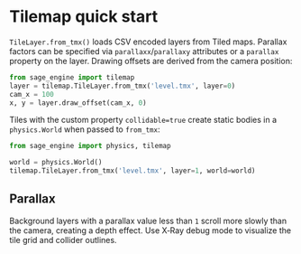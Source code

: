# Tilemap quick start

`TileLayer.from_tmx()` loads CSV encoded layers from Tiled maps. Parallax factors
can be specified via `parallaxx`/`parallaxy` attributes or a `parallax` property
on the layer. Drawing offsets are derived from the camera position:

```python
from sage_engine import tilemap
layer = tilemap.TileLayer.from_tmx('level.tmx', layer=0)
cam_x = 100
x, y = layer.draw_offset(cam_x, 0)
```

Tiles with the custom property `collidable=true` create static bodies in a
`physics.World` when passed to `from_tmx`:

```python
from sage_engine import physics, tilemap

world = physics.World()
tilemap.TileLayer.from_tmx('level.tmx', layer=1, world=world)
```

## Parallax

Background layers with a parallax value less than `1` scroll more slowly than
the camera, creating a depth effect. Use X‑Ray debug mode to visualize the tile
grid and collider outlines.
